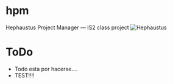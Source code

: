 hpm
===

Hephaustus Project Manager — IS2 class project
![Hephaustus](http://groupweird.com/hpm.png)


ToDo
====
* Todo esta por hacerse....
* TEST!!!!

